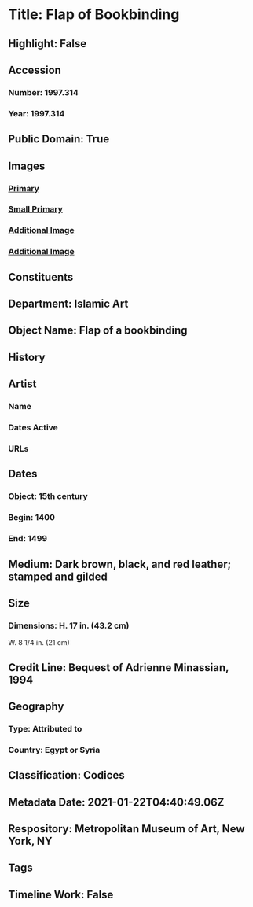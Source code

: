 # Title: Flap of Bookbinding
## Highlight: False
## Accession
### Number: 1997.314
### Year: 1997.314
## Public Domain: True
## Images
### [Primary](https://images.metmuseum.org/CRDImages/is/original/sf1997-314a.jpg)
### [Small Primary](https://images.metmuseum.org/CRDImages/is/web-large/sf1997-314a.jpg)
### [Additional Image](https://images.metmuseum.org/CRDImages/is/original/264404_1997.314.jpg)
### [Additional Image](https://images.metmuseum.org/CRDImages/is/original/sf1997-314b.jpg)
## Constituents
## Department: Islamic Art
## Object Name: Flap of a bookbinding
## History
## Artist
### Name
### Dates Active
### URLs
## Dates
### Object: 15th century
### Begin: 1400
### End: 1499
## Medium: Dark brown, black, and red leather; stamped and gilded
## Size
### Dimensions: H. 17 in. (43.2 cm)
W. 8 1/4 in. (21 cm)
## Credit Line: Bequest of Adrienne Minassian, 1994
## Geography
### Type: Attributed to
### Country: Egypt or Syria
## Classification: Codices
## Metadata Date: 2021-01-22T04:40:49.06Z
## Respository: Metropolitan Museum of Art, New York, NY
## Tags
## Timeline Work: False